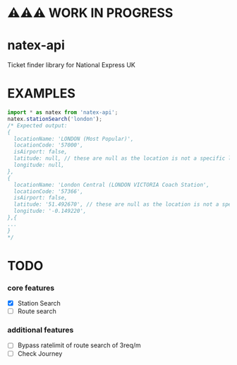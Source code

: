 # ⚠️⚠️⚠️ WORK IN PROGRESS

# natex-api
Ticket finder library for National Express UK


# EXAMPLES
```js
import * as natex from 'natex-api';
natex.stationSearch('london');
/* Expected output:
{
  locationName: 'LONDON (Most Popular)',
  locationCode: '57000',
  isAirport: false,
  latitude: null, // these are null as the location is not a specific location. most locations will have a latitude and longitude
  longitude: null,
},
{
  locationName: 'London Central (LONDON VICTORIA Coach Station',
  locationCode: '57366',
  isAirport: false,
  latitude: '51.492670', // these are null as the location is not a specific location. most locations will have a latitude and longitude
  longitude: '-0.149220',
},{
...
}
*/
```

# TODO
### core features
- [x] Station Search
- [ ] Route search
### additional features
- [ ] Bypass ratelimit of route search of 3req/m
- [ ] Check Journey
